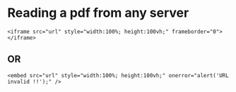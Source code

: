 # Reading a pdf from any server 

`<iframe src="url" style="width:100%; height:100vh;" frameborder="0"></iframe>`
## OR
`<embed src="url" style="width:100%; height:100vh;" onerror="alert('URL invalid !!');" />`
